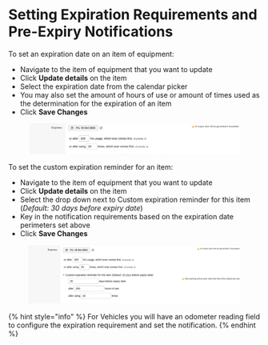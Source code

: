 # Setting Expiration Requirements and Pre-Expiry Notifications

To set an expiration date on an item of equipment:

* Navigate to the item of equipment that you want to update
* Click **Update details** on the item
* Select the expiration date from the calendar picker
* You may also set the amount of hours of use or amount of times used as the determination for the expiration of an item&#x20;
* Click **Save Changes**

<figure><img src="../../.gitbook/assets/Screen Shot 2022-10-11 at 9.25.28 AM.png" alt=""><figcaption></figcaption></figure>



To set the custom expiration reminder for an item:

* Navigate to the item of equipment that you want to update
* Click **Update details** on the item
* Select the drop down next to Custom expiration reminder for this item (_Default: 30 days before expiry date_)
* Key in the notification requirements based on the expiration date perimeters set above
* Click **Save Changes**

<figure><img src="../../.gitbook/assets/Screen Shot 2022-10-11 at 9.22.39 AM.png" alt=""><figcaption></figcaption></figure>

{% hint style="info" %}
For Vehicles you will have an odometer reading field to configure the expiration requirement and set the notification.
{% endhint %}
